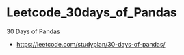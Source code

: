 # Leetcode_30days_of_Pandas

30 Days of Pandas

- https://leetcode.com/studyplan/30-days-of-pandas/ 
